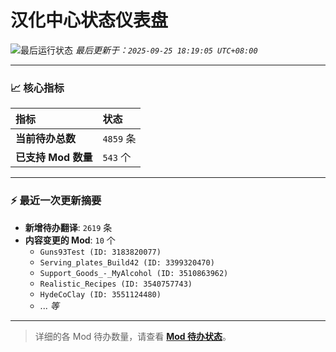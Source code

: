 # 汉化中心状态仪表盘

![最后运行状态](https://img.shields.io/badge/Last%20Run-Success-green)
*最后更新于：`2025-09-25 18:19:05 UTC+08:00`*

---

### 📈 **核心指标**

| 指标 | 状态 |
| :--- | :--- |
| **当前待办总数** | ``4859`` 条 |
| **已支持 Mod 数量** | ``543`` 个 |

---

### ⚡ **最近一次更新摘要**

*   **新增待办翻译**: `2619` 条
*   **内容变更的 Mod**: `10` 个
    *   `Guns93Test (ID: 3183820077)`
    *   `Serving_plates_Build42 (ID: 3399320470)`
    *   `Support_Goods_-_MyAlcohol (ID: 3510863962)`
    *   `Realistic_Recipes (ID: 3540757743)`
    *   `HydeCoClay (ID: 3551124480)`
    *   ... *等*

---

> 详细的各 Mod 待办数量，请查看 [**Mod 待办状态**](MOD_TODO_STATUS.md)。
